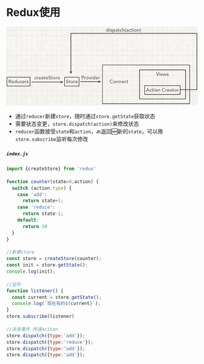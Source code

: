 # Redux使用

![](/assets/20160206132837_580.png)



* 通过`reducer`新建`store`，随时通过`store.getState`获取状态
* 需要状态变更，`store.dispatch(action)`来修改状态
* `reducer`函数接受`state`和`action`，🔙返回🆕新的`state`，可以用`store.subscribe`监听每次修改

##### `index.js`

```JavaScript
import {createStore} from 'redux'

function counter(state=0,action) {
  switch (action.type) {
    case 'add':
      return state+1;
    case 'reduce':
      return state-1;
    default:
      return 10
  }
}

//新建store
const store = createStore(counter);
const init = store.getState();
console.log(init);

//监听
function listener() {
  const current = store.getState();
  console.log(`现在有的${current}`);
}
store.subscribe(listener)

//派发事件 传递aciton
store.dispatch({type:'add'});
store.dispatch({type:'reduce'});
store.dispatch({type:'add'});
store.dispatch({type:'add'});
```



